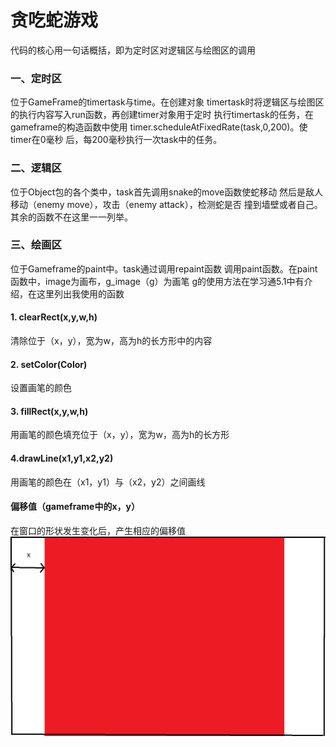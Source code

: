 # 贪吃蛇游戏
代码的核心用一句话概括，即为定时区对逻辑区与绘图区的调用

### 一、定时区
位于GameFrame的timertask与time。在创建对象
timertask时将逻辑区与绘图区的执行内容写入run函数，再创建timer对象用于定时
执行timertask的任务，在gameframe的构造函数中使用
timer.scheduleAtFixedRate(task,0,200)。使timer在0毫秒
后，每200毫秒执行一次task中的任务。
### 二、逻辑区
位于Object包的各个类中，task首先调用snake的move函数使蛇移动
然后是敌人移动（enemy move），攻击（enemy attack），检测蛇是否
撞到墙壁或者自己。其余的函数不在这里一一列举。
### 三、绘画区
位于Gameframe的paint中。task通过调用repaint函数
调用paint函数。在paint函数中，image为画布，g_image（g）为画笔
g的使用方法在学习通5.1中有介绍，在这里列出我使用的函数
#### 1. clearRect(x,y,w,h)
清除位于（x，y），宽为w，高为h的长方形中的内容
#### 2. setColor(Color)
设置画笔的颜色
#### 3. fillRect(x,y,w,h)
用画笔的颜色填充位于（x，y），宽为w，高为h的长方形
#### 4.drawLine(x1,y1,x2,y2)
用画笔的颜色在（x1，y1）与（x2，y2）之间画线

#### 偏移值（gameframe中的x，y）
在窗口的形状发生变化后，产生相应的偏移值
![偏移值](Snake%2FPicture%2Fx.png)



